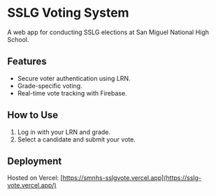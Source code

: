 # SSLG Voting System  
A web app for conducting SSLG elections at San Miguel National High School.  

## Features  
- Secure voter authentication using LRN.  
- Grade-specific voting.  
- Real-time vote tracking with Firebase.  

## How to Use  
1. Log in with your LRN and grade.  
2. Select a candidate and submit your vote.  

## Deployment  
Hosted on Vercel: [https://smnhs-sslgvote.vercel.app](https://sslg-vote.vercel.app/)
